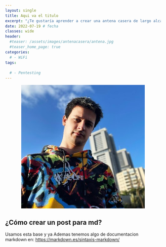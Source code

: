 ```yaml
---
layout: single
title: Aqui va el titulo
excerpt: "¿Te gustaría aprender a crear una antena casera de largo alcance para hackearlos a todos?, toma asiento que te lo explico." # no se que es esto
date: 2022-07-19 # fecha
classes: wide
header:
  #teaser: /assets/images/antenacasera/antena.jpg
  #teaser_home_page: true
categories:
  # - WiFi
tags:

  # - Pentesting
---
```


<p align="center"> 
<img src="/assets/images/avatar.png"> 
</p>

## ¿Cómo crear un post para md?

Usamos esta base y ya
Ademas tenemos algo de documentacion markdown en:
https://markdown.es/sintaxis-markdown/
